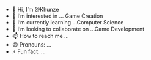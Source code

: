 - 👋 Hi, I’m @Khunze
- 👀 I’m interested in ... Game Creation
- 🌱 I’m currently learning ...Computer Science
- 💞️ I’m looking to collaborate on ...Game Development
- 📫 How to reach me ...
- 😄 Pronouns: ...
- ⚡ Fun fact: ...

<!---
Khunze/Khunze is a ✨ special ✨ repository because its `README.md` (this file) appears on your GitHub profile.
You can click the Preview link to take a look at your changes.
--->
